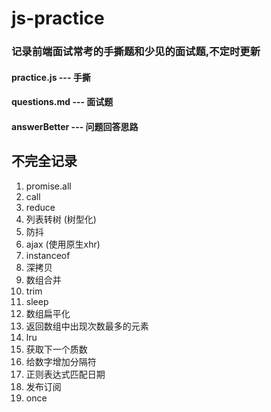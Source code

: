 # js-practice

### 记录前端面试常考的手撕题和少见的面试题,不定时更新

#### practice.js --- 手撕

#### questions.md --- 面试题

#### answerBetter --- 问题回答思路

## 不完全记录

1. promise.all
2. call
3. reduce
4. 列表转树 (树型化)
5. 防抖
6. ajax (使用原生xhr)
7. instanceof
8. 深拷贝
9. 数组合并
10. trim
11. sleep
12. 数组扁平化
13. 返回数组中出现次数最多的元素
14. lru
15. 获取下一个质数
16. 给数字增加分隔符
17. 正则表达式匹配日期
18. 发布订阅
19. once
